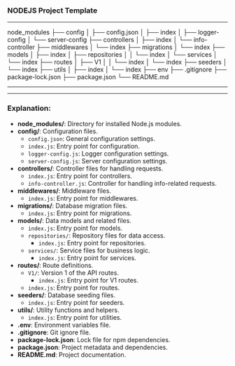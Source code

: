 ### NODEJS Project Template
---
node_modules
├── config
│   ├── config.json
│   ├── index
│   ├── logger-config
│   └── server-config
├── controllers
│   ├── index
│   └── info-controller
├── middlewares
│   └── index
├── migrations
│   └── index
├── models
│   ├── index
│   ├── repositories
│   │   └── index
│   └── services
│       └── index
├── routes
│   ├── V1
│   │   └── index
│   └── index
├── seeders
│   └── index
├── utils
│   ├── index
│   └── index
├── env
├── .gitignore
├── package-lock.json
├── package.json
└── README.md


---


---

### Explanation:

- **node_modules/**: Directory for installed Node.js modules.
- **config/**: Configuration files.
  - `config.json`: General configuration settings.
  - `index.js`: Entry point for configuration.
  - `logger-config.js`: Logger configuration settings.
  - `server-config.js`: Server configuration settings.
- **controllers/**: Controller files for handling requests.
  - `index.js`: Entry point for controllers.
  - `info-controller.js`: Controller for handling info-related requests.
- **middlewares/**: Middleware files.
  - `index.js`: Entry point for middlewares.
- **migrations/**: Database migration files.
  - `index.js`: Entry point for migrations.
- **models/**: Data models and related files.
  - `index.js`: Entry point for models.
  - `repositories/`: Repository files for data access.
    - `index.js`: Entry point for repositories.
  - `services/`: Service files for business logic.
    - `index.js`: Entry point for services.
- **routes/**: Route definitions.
  - `V1/`: Version 1 of the API routes.
    - `index.js`: Entry point for V1 routes.
  - `index.js`: Entry point for routes.
- **seeders/**: Database seeding files.
  - `index.js`: Entry point for seeders.
- **utils/**: Utility functions and helpers.
  - `index.js`: Entry point for utilities.
- **.env**: Environment variables file.
- **.gitignore**: Git ignore file.
- **package-lock.json**: Lock file for npm dependencies.
- **package.json**: Project metadata and dependencies.
- **README.md**: Project documentation.